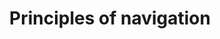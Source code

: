 ---
layout: default
title: Principles of navigation
grand_parent: App architecture
nav_order: 1
parent: App navigation
---